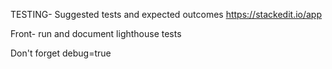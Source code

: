 TESTING-
Suggested tests and expected outcomes
https://stackedit.io/app

Front-
run and document lighthouse tests


Don't forget debug=true




